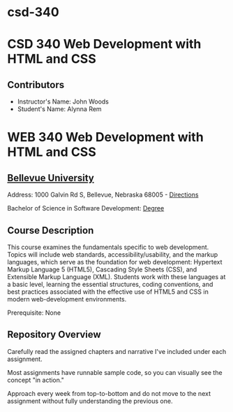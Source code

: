 # csd-340
<h1>CSD 340 Web Development with HTML and CSS</h1>
<h2>Contributors</h2>
<ul>
<li>Instructor's Name: John Woods</li>
<li>Student's Name: Alynna Rem</li>
</ul>

# WEB 340 Web Development with HTML and CSS
## [Bellevue University](http://bellevue.edu "Bellevue University is a private, non-profit university located in Bellevue, Nebraska, United States.")

Address: 1000 Galvin Rd S, Bellevue, Nebraska 68005 - [Directions](https://www.google.com/maps/dir/''/Bellevue+University/@41.1509562,-95.9896355,12z/data=!4m8!4m7!1m0!1m5!1m1!1s0x8793886a86ca807f:0x838e857240d175eb!2m2!1d-95.9195956!2d41.1509774 "Google maps")

Bachelor of Science in Software Development: [Degree](https://www.bellevue.edu/degrees/bachelor/software-development-bs/ "Designed by developers for developers.")

## Course Description

This course examines the fundamentals specific to web development. Topics will include web standards, accessibility/usability, and the markup languages, which serve as the foundation for web development: Hypertext Markup Language 5 (HTML5), Cascading Style Sheets (CSS), and Extensible Markup Language (XML). 
Students work with these languages at a basic level, learning the essential structures, coding conventions, and best practices associated with the effective use of HTML5 and CSS in modern web-development environments.

Prerequisite: None

## Repository Overview

Carefully read the assigned chapters and narrative I've included under each assignment.

Most assignments have runnable sample code, so you can visually see the concept "in action." 

Approach every week from top-to-bottom and do not move to the next assignment without fully understanding the previous one.
